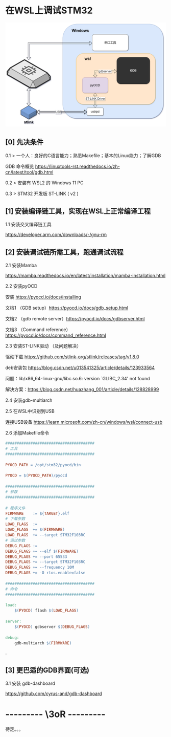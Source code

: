 # 在WSL上调试STM32

<img src="README.images/pyocd.png" style="zoom: 63%;"/>

## [0] 先决条件

0.1 > 一个人：良好的C语言能力；熟悉Makefile；基本的Linux能力；了解GDB

GDB 命令概览 https://linuxtools-rst.readthedocs.io/zh-cn/latest/tool/gdb.html

0.2 > 安装有 WSL2 的 Windows 11 PC 

0.3 > STM32 开发板 ST-LINK ( v2 )

## [1] 安装编译链工具，实现在WSL上正常编译工程

1.1 安装交叉编译链工具 

https://developer.arm.com/downloads/-/gnu-rm

## [2] 安装调试链所需工具，跑通调试流程

2.1 安装Mamba

https://mamba.readthedocs.io/en/latest/installation/mamba-installation.html

2.2 安装pyOCD

安装 https://pyocd.io/docs/installing

文档1 （GDB setup）https://pyocd.io/docs/gdb_setup.html

文档2 （gdb remote server）https://pyocd.io/docs/gdbserver.html

文档3 （Command reference）https://pyocd.io/docs/command_reference.html

2.3 安装ST-LINK驱动 （及问题解决）

驱动下载 https://github.com/stlink-org/stlink/releases/tag/v1.8.0

deb安装包 https://blog.csdn.net/u013541325/article/details/123933564

问题：lib/x86_64-linux-gnu/libc.so.6: version `GLIBC_2.34' not found

解决方案：https://blog.csdn.net/huazhang_001/article/details/128828999

2.4 安装gdb-multiarch

2.5 在WSL中识别到USB

连接USB设备 https://learn.microsoft.com/zh-cn/windows/wsl/connect-usb

2.6 添加Makefile命令

```makefile
#######################################
# 工具
#######################################

PYOCD_PATH = /opt/stm32/pyocd/bin

PYOCD = $(PYOCD_PATH)/pyocd

#######################################
# 参数
#######################################

# 程序文件
FIRMWARE    := ${TARGET}.elf
# 下载参数
LOAD_FLAGS  := 
LOAD_FLAGS  += $(FIRMWARE) 
LOAD_FLAGS  += --target STM32F103RC
# 调试参数
DEBUG_FLAGS := 
DEBUG_FLAGS += --elf $(FIRMWARE) 
DEBUG_FLAGS += --port 65533 
DEBUG_FLAGS += --target STM32F103RC 
DEBUG_FLAGS += --frequency 10M 
DEBUG_FLAGS += -O rtos.enable=false

#######################################
# 命令
#######################################

load:
	$(PYOCD) flash $(LOAD_FLAGS)

server:
	$(PYOCD) gdbserver $(DEBUG_FLAGS) 

debug:
	gdb-multiarch $(FIRMWARE) 
```

.

## [3] 更巴适的GDB界面(可选)

3.1 安装 gdb-dashboard

https://github.com/cyrus-and/gdb-dashboard



# --------- \3oR ---------

待定。。。

